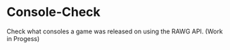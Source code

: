 # Console-Check
Check what consoles a game was released on using the RAWG API.
(Work in Progess)       